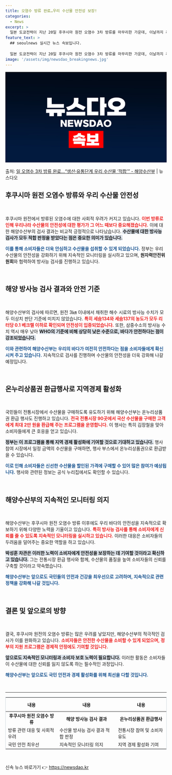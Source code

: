 ```yaml
---
title: 오염수 방류 완료…우리 수산물 안전성 보장!
categories:
  - News
excerpt: >
  일본 도쿄전력이 지난 20일 후쿠시마 원전 오염수 3차 방류를 마무리한 가운데, 이날까지 추가된 생산단계유통…
feature_text: >
  ## seoulnews 실시간 뉴스 속보입니다.

  일본 도쿄전력이 지난 20일 후쿠시마 원전 오염수 3차 방류를 마무리한 가운데, 이날까지 추가된 생산단계유통…
image: '/assets/img/newsdao_breakingnews.jpg'
---
```


![뉴스다오 속보](/assets/img/newsdao_breakingnews.jpg)

<p>출처: <a href="https://newsdao.kr/2592" rel="dofollow">일 오염수 3차 방류 완료…“생산·유통단계 우리 수산물 ‘적합’” - 해양수산부</a> | 뉴스다오</p>

<h2 data-ke-size="size26">후쿠시마 원전 오염수 방류와 우리 수산물 안전성</h2>

<p data-ke-size="size16">&nbsp;</p>

후쿠시마 원전에서 방류된 오염수에 대한 사회적 우려가 커지고 있습니다. <b><span style="color: #ee2323;">이번 방류로 인해 우리나라 수산물의 안전성에 대한 평가가 그 어느 때보다 중요해졌습니다.</span></b>  이에 대한 해양수산부의 검사 결과는 비교적 긍정적으로 나타났습니다. <b><span style="background-color: #21538527;">수산물에 대한 방사능 검사가 모두 적합 판정을 받았다는 점은 중요한 의미가 있습니다.</span></b>

<b><span style="color: #1a5490;">이를 통해 소비자들은 더욱 안심하고 수산물을 섭취할 수 있게 되었습니다.</span></b> 정부는 우리 수산물의 안전성을 강화하기 위해 지속적인 모니터링을 실시하고 있으며, <b>원자력안전위원회</b>와 협력하여 방사능 검사를 진행하고 있습니다. 

<p data-ke-size="size16">&nbsp;</p>

<h2 data-ke-size="size26">해양 방사능 검사 결과와 안전 기준</h2>

<p data-ke-size="size16">&nbsp;</p>

해양수산부의 검사에 따르면, 원전 3㎞ 이내에서 채취한 해수 시료의 방사능 수치가 모두 이상치 판단 기준에 미치지 않았습니다. <b><span style="color: #ee2323;">특히 세슘134와 세슘137의 농도가 모두 리터당 0.1 베크렐 이하로 확인되며 안전성이 입증되었습니다.</span></b> 또한, 삼중수소의 방사능 수치 역시 매우 낮아 <b><span style="background-color: #21538527;">WHO의 기준에 비해 상당히 낮은 수준으로, 바다가 안전하다는 점이 강조되었습니다.</span></b>

<b><span style="color: #1a5490;">이와 관련하여 해양수산부는 우리의 바다가 여전히 안전하다는 점을 소비자들에게 확신시켜 주고 있습니다.</span></b> 지속적으로 검사를 진행하며 수산물의 안전성을 더욱 강화해 나갈 예정입니다.

<p data-ke-size="size16">&nbsp;</p>

<h2 data-ke-size="size26">온누리상품권 환급행사로 지역경제 활성화</h2>

<p data-ke-size="size16">&nbsp;</p>

국민들이 전통시장에서 수산물을 구매하도록 유도하기 위해 해양수산부는 온누리상품권 환급 행사도 진행하고 있습니다. <b><span style="color: #ee2323;">전국 전통시장 90곳에서 국산 수산물을 구매한 고객에게 최대 2만 원을 환급해 주는 프로그램을 운영합니다.</span></b> 이 행사는 특히 김장철을 맞아 소비자들에게 큰 호응을 얻고 있습니다. 

<b><span style="background-color: #21538527;">정부는 이 프로그램을 통해 지역 경제 활성화에 기여할 것으로 기대하고 있습니다.</span></b> 행사 참여 시장에서 일정 금액의 수산물을 구매하면, 행사 부스에서 온누리상품권으로 환급받을 수 있습니다. 

<b><span style="color: #1a5490;">이로 인해 소비자들은 신선한 수산물을 할인된 가격에 구매할 수 있어 많은 참여가 예상됩니다.</span></b> 행사와 관련된 정보는 공식 누리집에서도 확인할 수 있습니다.

<p data-ke-size="size16">&nbsp;</p>

<h2 data-ke-size="size26">해양수산부의 지속적인 모니터링 의지</h2>

<p data-ke-size="size16">&nbsp;</p>

해양수산부는 후쿠시마 원전 오염수 방류 이후에도 우리 바다의 안전성을 지속적으로 확보하기 위해 다양한 노력을 기울이고 있습니다. <b><span style="color: #ee2323;">특히 방사능 검사를 통해 소비자에게 신뢰를 줄 수 있도록 지속적인 모니터링을 실시하고 있습니다.</span></b> 이러한 대응은 소비자들의 두려움을 덜어주는 중요한 역할을 하고 있습니다. 

<b><span style="background-color: #21538527;">박성훈 차관은 이러한 노력이 소비자에게 안전성을 보장하는 데 기여할 것이라고 확신하고 있습니다.</span></b> 그는 전통시장 환급 행사와 함께, 수산물의 품질을 높여 소비자들의 신뢰를 구축할 것이라고 약속했습니다. 

<b><span style="color: #1a5490;">해양수산부는 앞으로도 국민들의 안전과 건강을 최우선으로 고려하며, 지속적으로 관련 정책을 강화해 나갈 것입니다.</span></b>

<p data-ke-size="size16">&nbsp;</p>

<h2 data-ke-size="size26">결론 및 앞으로의 방향</h2>

<p data-ke-size="size16">&nbsp;</p>

결국, 후쿠시마 원전의 오염수 방류는 많은 우려를 낳았지만, 해양수산부의 적극적인 검사가 이를 완화하고 있습니다. <b><span style="color: #ee2323;">소비자들은 안전한 수산물을 소비할 수 있게 되었으며, 정부의 지원 프로그램은 경제적 안정에도 기여할 것입니다.</span></b> 

<b><span style="background-color: #21538527;">앞으로도 지속적인 모니터링과 소비자 보호 노력이 필요합니다.</span></b> 이러한 활동은 소비자들이 수산물에 대한 신뢰를 잃지 않도록 하는 필수적인 과정입니다.

<b><span style="color: #1a5490;">해양수산부는 앞으로도 국민 안전과 경제 활성화를 위해 최선을 다할 것입니다.</span></b>

<p data-ke-size="size16">&nbsp;</p>

<hr>

<table style="width: 100%; border: 1px solid #ced4da; border-collapse: collapse;">
    <thead>
        <tr>
            <th style="text-align: center; height: 36px;"><b>내용</b></th>
            <th style="text-align: center; height: 36px;"><b>내용</b></th>
            <th style="text-align: center; height: 36px;"><b>내용</b></th>
        </tr>
    </thead>
    <tbody>
        <tr>
            <td style="text-align: center; height: 17px;"><b>후쿠시마 원전 오염수 방류</b></td>
            <td style="text-align: center; height: 17px;"><b>해양 방사능 검사 결과</b></td>
            <td style="text-align: center; height: 17px;"><b>온누리상품권 환급행사</b></td>
        </tr>
        <tr>
            <td style="height: 17px;">방류 관련 대응 및 사회적 우려</td>
            <td style="height: 17px;">수산물 방사능 검사 결과 적합 판정</td>
            <td style="height: 17px;">전통시장 참여 및 소비자 유도</td>
        </tr>
        <tr>
            <td style="height: 17px;">국민 안전 최우선</td>
            <td style="height: 17px;">지속적인 모니터링 의지</td>
            <td style="height: 17px;">지역 경제 활성화 기여</td>
        </tr>
    </tbody>
</table>

<p data-ke-size="size16">&nbsp;</p> 

신속 뉴스 바로가기 👉 <a href="https://newsdao.kr" rel="dofollow">https://newsdao.kr</a>


